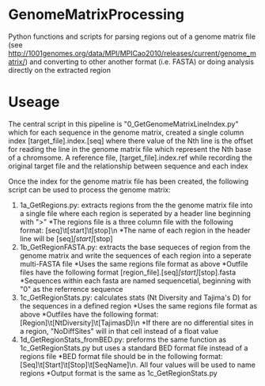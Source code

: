 # GenomeMatrixProcessing
Python functions and scripts for parsing regions out of a genome matrix file (see  http://1001genomes.org/data/MPI/MPICao2010/releases/current/genome_matrix/) and converting
to other another format (i.e. FASTA) or doing analysis directly on the extracted region

# Useage 
The central script in this pipeline is "0_GetGenomeMatrixLineIndex.py" which for each sequence in the genome matrix, created a single column index [target_file].index.[seq] 
where there value of the Nth line is the offset for reading the line in the genome matrix file which represent the Nth base of a chromsome. A reference file, 
[target_file].index.ref while recording the original target file and the relationship between sequence and each index

Once the index for the genome matrix file has been created, the following script can be used to process the genome matrix:
  1. 1a_GetRegions.py: extracts regions from the the genome matrix file into a single file where each region is seperated by a header line beginning with ">"
     *The regions file is a three column file with the following format: [seq]\t[start]\t[stop]\n
     *The name of each region in the header line will be [seq]_[start]_[stop]
  2. 1b_GetRegionFASTA.py: extracts the base sequeces of region from the genome matrix and write the sequences of each region into a seperate multi-FASTA file
     *Uses the same regions file format as above
     *Outfile files have the following format [region_file].[seq]_[start]_[stop].fasta
     *Sequences within each fasta are named sequencetial, beginning with "0" as the referrence sequence
  3. 1c_GetRegionStats.py: calculates stats (Nt Diversity and Tajima's D) for the sequences in a defined region
     *Uses the same regions file format as above
     *Outfiles have the following format: [Region]\t[NtDiversity]\t[TajimasD]\n
     *If there are no differential sites in a region, "NoDiffSites" will in that cell instead of a float value
  4. 1d_GetRegionStats_fromBED.py: preforms the same function as 1c_GetRegionStats.py but uses a standard BED format file instead of a regions file
      *BED format file should be in the following format: [Seq]\t[Start]\t[Stop]\t[SeqName]\n. All four values will be used to name regions
      *Output format is the same as 1c_GetRegionStats.py
